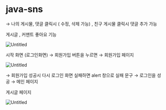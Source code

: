 # java-sns
→ 나의 게시물, 댓글 클릭시 ( 수정, 삭제 가능) , 친구 게시물 클릭시 댓글 추가 가능 

게시글 , 커맨트 좋아요 기능 

![Untitled](https://s3-us-west-2.amazonaws.com/secure.notion-static.com/fee2393a-941d-4802-be53-74fb2d2c69f8/Untitled.png)

시작 화면 (로그인화면) → 회원가입 버튼을 누르면 → 회원가입 페이지

![Untitled](https://s3-us-west-2.amazonaws.com/secure.notion-static.com/c11e5dfb-1e42-419d-a1dc-4e63d85801aa/Untitled.png)

 → 회원가입 성공시 다시 로그인 화면 실패하면 alert 창으로 실패 문구 → 로그인을 성공 → 메인 페이지  

게시글 페이지

![Untitled](https://s3-us-west-2.amazonaws.com/secure.notion-static.com/d36b4abd-cc69-48cf-9bff-c14758b91fb9/Untitled.png)
